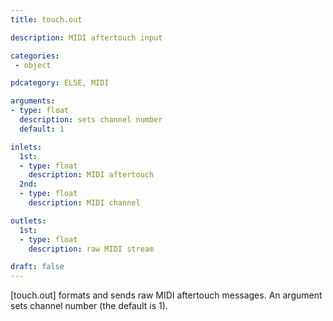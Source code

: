 ```yaml
---
title: touch.out

description: MIDI aftertouch input

categories:
 - object

pdcategory: ELSE, MIDI

arguments:
- type: float
  description: sets channel number
  default: 1

inlets:
  1st:
  - type: float
    description: MIDI aftertouch
  2nd:
  - type: float
    description: MIDI channel

outlets:
  1st:
  - type: float
    description: raw MIDI stream

draft: false
---
```


[touch.out] formats and sends raw MIDI aftertouch messages. An argument sets channel number (the default is 1).
